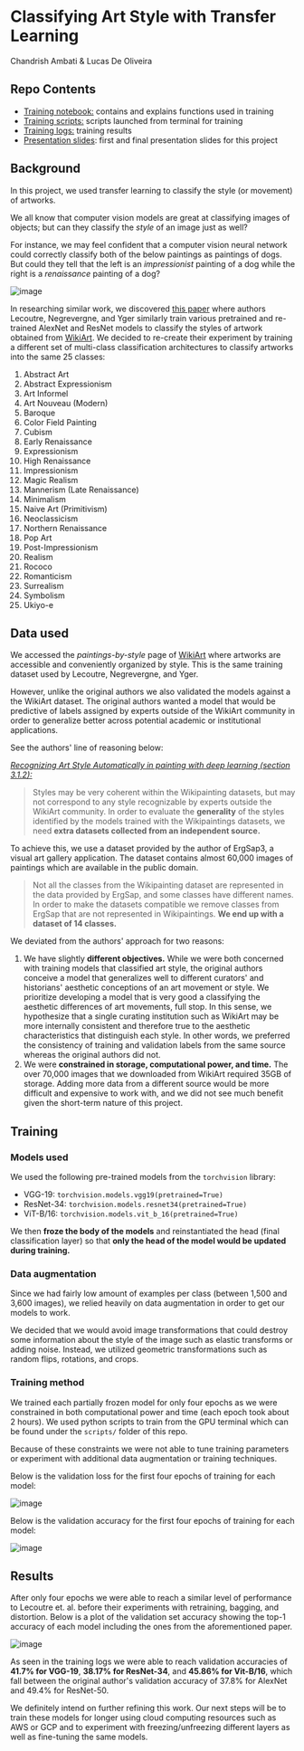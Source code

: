 # Classifying Art Style with Transfer Learning

Chandrish Ambati & Lucas De Oliveira


## Repo Contents

* [Training notebook:](https://github.com/avmchandrish/art-style-classification/blob/main/training.ipynb) contains and explains functions used in training
* [Training scripts:](https://github.com/avmchandrish/art-style-classification/tree/main/scripts) scripts launched from terminal for training
* [Training logs:](https://github.com/avmchandrish/art-style-classification/tree/main/training_log) training results
* [Presentation slides](https://github.com/avmchandrish/art-style-classification/tree/main/slides): first and final presentation slides for this project



## Background

In this project, we used transfer learning to classify the style (or movement) of artworks. 

We all know that computer vision models are great at classifying images of objects; but can they classify the *style* of an image just as well?

For instance, we may feel confident that a computer vision neural network could correctly classify both of the below paintings as paintings of dogs. But could they tell that the left is an *impressionist* painting of a dog while the right is a *renaissance* painting of a dog?

![image](https://user-images.githubusercontent.com/51177846/176795578-10fe809f-715b-44cf-a64a-d849b68c72e3.png)

In researching similar work, we discovered [this paper](http://proceedings.mlr.press/v77/lecoutre17a/lecoutre17a.pdf) where authors Lecoutre, Negrevergne, and Yger similarly train various pretrained and re-trained AlexNet and ResNet models to classify the styles of artwork obtained from [WikiArt](https://www.wikiart.org/en/paintings-by-style). We decided to re-create their experiment by training a different set of multi-class classification architectures to classify artworks into the same 25 classes:

1. Abstract Art
2. Abstract Expressionism
3. Art Informel
4. Art Nouveau (Modern)
5. Baroque
6. Color Field Painting
7. Cubism
8. Early Renaissance
9. Expressionism
10. High Renaissance
11. Impressionism
12. Magic Realism
13. Mannerism (Late Renaissance) 
14. Minimalism
15. Naive Art (Primitivism)
16. Neoclassicism
17. Northern Renaissance
18. Pop Art
19. Post-Impressionism
20. Realism
21. Rococo
22. Romanticism 
23. Surrealism
24. Symbolism
25. Ukiyo-e


## Data used

We accessed the *paintings-by-style* page of [WikiArt](https://www.wikiart.org/en/paintings-by-style) where artworks are accessible and conveniently organized by style. This is the same training dataset used by Lecoutre, Negrevergne, and Yger.

However, unlike the original authors we also validated the models against a the WikiArt dataset. The original authors wanted a model that would be predictive of labels assigned by experts outside of the WikiArt community in order to generalize better across potential academic or institutional applications.

See the authors' line of reasoning below:

*[Recognizing Art Style Automatically in painting with deep learning (section 3.1.2):](http://proceedings.mlr.press/v77/lecoutre17a/lecoutre17a.pdf)*


> Styles may be very coherent within the Wikipainting datasets, but may not correspond to any style recognizable by experts outside the WikiArt community. In order to evaluate the **generality** of the styles identified by the models trained with the Wikipaintings datasets, we need **extra datasets collected from an independent source.**
> 
To achieve this, we use a dataset provided by the author of ErgSap3, a visual art gallery application. The dataset contains almost 60,000 images of paintings which are available in the public domain.
> 
> Not all the classes from the Wikipainting dataset are represented in the data provided by ErgSap, and some classes have different names. In order to make the datasets compatible we remove classes from ErgSap that are not represented in Wikipaintings. **We end up with a dataset of 14 classes.**


We deviated from the authors' approach for two reasons:

1. We have slightly **different objectives.** While we were both concerned with training models that classified art style, the original authors conceive a model that generalizes well to different curators' and historians' aesthetic conceptions of an art movement or style. We prioritize developing a model that is very good a classifying the aesthetic differences of art movements, full stop. In this sense, we hypothesize that a single curating institution such as WikiArt may be more internally consistent and therefore true to the aesthetic characteristics that distinguish each style. In other words, we preferred the consistency of training and validation labels from the same source whereas the original authors did not.
2. We were **constrained in storage, computational power, and time.** The over 70,000 images that we downloaded from WikiArt required 35GB of storage. Adding more data from a different source would be more difficult and expensive to work with, and we did not see much benefit given the short-term nature of this project.



## Training

### Models used

We used the following pre-trained models from the `torchvision` library:

* VGG-19: `torchvision.models.vgg19(pretrained=True)`
* ResNet-34: `torchvision.models.resnet34(pretrained=True)`
* ViT-B/16: `torchvision.models.vit_b_16(pretrained=True)`

We then **froze the body of the models** and reinstantiated the head (final classification layer) so that **only the head of the model would be updated during training.**


### Data augmentation

Since we had fairly low amount of examples per class (between 1,500 and 3,600 images), we relied heavily on data augmentation in order to get our models to work.

We decided that we would avoid image transformations that could destroy some information about the style of the image such as elastic transforms or adding noise. Instead, we utilized geometric transformations such as random flips, rotations, and crops.

### Training method

We trained each partially frozen model for only four epochs as we were constrained in both computational power and time (each epoch took about 2 hours). We used python scripts to train from the GPU terminal which can be found under the `scripts/` folder of this repo.

Because of these constraints we were not able to tune training parameters or experiment with additional data augmentation or training techniques.

Below is the validation loss for the first four epochs of training for each model:

![image](https://user-images.githubusercontent.com/51177846/176795226-70e9e761-df0f-4d08-b66a-14ca0f0b2516.png)

Below is the validation accuracy for the first four epochs of training for each model:

![image](https://user-images.githubusercontent.com/51177846/176795272-40d9f911-7cce-4b32-961a-da86d1cc157a.png)

## Results

After only four epochs we were able to reach a similar level of performance to Lecoutre et. al. before their experiments with retraining, bagging, and distortion. Below is a plot of the validation set accuracy showing the top-1 accuracy of each model including the ones from the aforementioned paper.

![image](https://user-images.githubusercontent.com/51177846/176795303-422ad2a4-7233-4962-be24-b85416aeae3c.png)

As seen in the training logs we were able to reach validation accuracies of **41.7% for VGG-19**, **38.17% for ResNet-34**, and **45.86% for Vit-B/16**, which fall between the original author's validation accuracy of 37.8% for AlexNet and 49.4% for ResNet-50.

We definitely intend on further refining this work. Our next steps will be to train these models for longer using cloud computing resources such as AWS or GCP and to experiment with freezing/unfreezing different layers as well as fine-tuning the same models.





